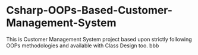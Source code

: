 # Csharp-OOPs-Based-Customer-Management-System
This is Customer Management System project based upon strictly following OOPs methodologies and available with Class Design too.
bbb
